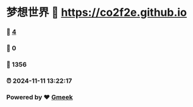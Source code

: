 # 梦想世界 :link: https://co2f2e.github.io 
### :page_facing_up: [4](https://co2f2e.github.io/tag.html) 
### :speech_balloon: 0 
### :hibiscus: 1356 
### :alarm_clock: 2024-11-11 13:22:17 
### Powered by :heart: [Gmeek](https://github.com/Meekdai/Gmeek)
